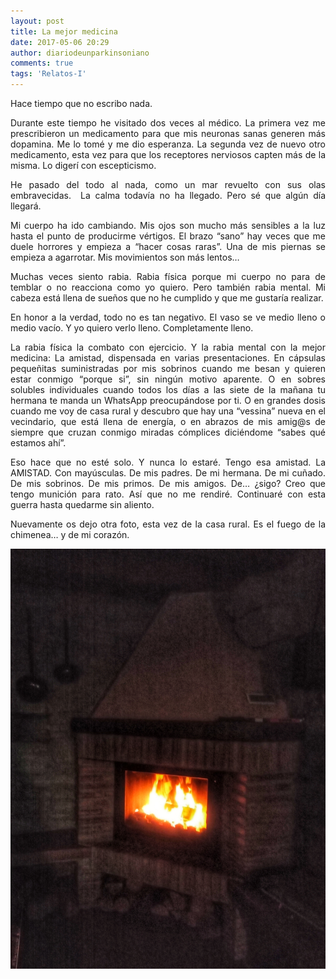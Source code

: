 ```yaml
---
layout: post
title: La mejor medicina
date: 2017-05-06 20:29
author: diariodeunparkinsoniano
comments: true
tags: 'Relatos-I'
---
```

<p style="text-align:justify;">Hace tiempo que no escribo nada.</p>
<p style="text-align:justify;">Durante este tiempo he visitado dos veces al médico. La primera vez me prescribieron un medicamento para que mis neuronas sanas generen más dopamina. Me lo tomé y me dio esperanza. La segunda vez de nuevo otro medicamento, esta vez para que los receptores nerviosos capten más de la misma. Lo digerí con escepticismo.</p>
<p style="text-align:justify;">He pasado del todo al nada, como un mar revuelto con sus olas embravecidas.  La calma todavía no ha llegado. Pero sé que algún día llegará.</p>
<p style="text-align:justify;">Mi cuerpo ha ido cambiando. Mis ojos son mucho más sensibles a la luz hasta el punto de producirme vértigos. El brazo “sano” hay veces que me duele horrores y empieza a “hacer cosas raras”. Una de mis piernas se empieza a agarrotar. Mis movimientos son más lentos…</p>
<p style="text-align:justify;">Muchas veces siento rabia. Rabia física porque mi cuerpo no para de temblar o no reacciona como yo quiero. Pero también rabia mental. Mi cabeza está llena de sueños que no he cumplido y que me gustaría realizar.</p>
<p style="text-align:justify;">En honor a la verdad, todo no es tan negativo. El vaso se ve medio lleno o medio vacío. Y yo quiero verlo lleno. Completamente lleno.</p>
<p style="text-align:justify;">La rabia física la combato con ejercicio. Y la rabia mental con la mejor medicina: La amistad, dispensada en varias presentaciones. En cápsulas pequeñitas suministradas por mis sobrinos cuando me besan y quieren estar conmigo “porque si”, sin ningún motivo aparente. O en sobres solubles individuales cuando todos los días a las siete de la mañana tu hermana te manda un WhatsApp preocupándose por ti. O en grandes dosis cuando me voy de casa rural y descubro que hay una “vessina” nueva en el vecindario, que está llena de energía, o en abrazos de mis amig@s de siempre que cruzan conmigo miradas cómplices diciéndome “sabes qué estamos ahí”.</p>
<p style="text-align:justify;">Eso hace que no esté solo. Y nunca lo estaré. Tengo esa amistad. La AMISTAD. Con mayúsculas. De mis padres. De mi hermana. De mi cuñado. De mis sobrinos. De mis primos. De mis amigos. De… ¿sigo? Creo que tengo munición para rato. Así que no me rendiré. Continuaré con esta guerra hasta quedarme sin aliento.</p>
<p style="text-align:justify;">Nuevamente os dejo otra foto, esta vez de la casa rural. Es el fuego de la chimenea… y de mi corazón.</p>
<img class="img-fluid"  src="/assets/images/2017/05/img_20170412_235311-01.jpeg" / alt="La mejor medicina">
